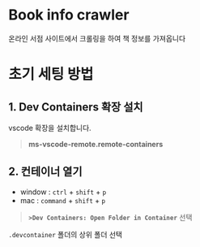 # Book info crawler

온라인 서점 사이트에서 크롤링을 하여 책 정보를 가져옵니다

# 초기 세팅 방법

## 1. Dev Containers 확장 설치

vscode 확장을 설치합니다.

> **ms-vscode-remote.remote-containers**

## 2. 컨테이너 열기

- window : `ctrl` + `shift` + `p`
- mac : `command` + `shift` + `p`

> **`>Dev Containers: Open Folder in Container`** 선택

`.devcontainer` 폴더의 상위 폴더 선택
